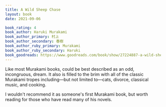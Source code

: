 ```yaml
---
title: A Wild Sheep Chase
layout: book
date: 2021-09-06

book_rating: 4
book_author: Haruki Murakami
book_author_primary: 村上
book_author_secondary: 春樹
book_author_ruby_primary: Murakami
book_author_ruby_secondary: Haruki
book_goodreads: https://www.goodreads.com/book/show/27224887-a-wild-sheep-chase
---
```


Like most Murakami books, could be best described as an odd, incongruous, dream. It also is filled to the brim with all of the classic Murakami tropes including—but not limited to—cats, divorce, classical music, and cooking.

I wouldn't recommend it as someone's first Murakami book, but worth reading for those who have read many of his novels.